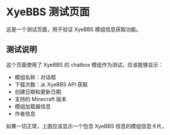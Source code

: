 # XyeBBS 测试页面

这是一个测试页面，用于验证 XyeBBS 模组信息获取功能。

<ModInfo 
  curseForgeId="" 
  modName="对话框 (ChatBox)" 
  projectId=""
  modrinthId=""
  modrinthSlug=""
  xyebbsId="chatbox"
/>

## 测试说明

这个页面使用了 XyeBBS 的 chatbox 模组作为测试，应该能够显示：

- 模组名称：对话框
- 下载次数：从 XyeBBS API 获取
- 创建日期和更新日期
- 支持的 Minecraft 版本
- 模组加载器信息
- 作者信息

如果一切正常，上面应该显示一个包含 XyeBBS 信息的模组信息卡片。
